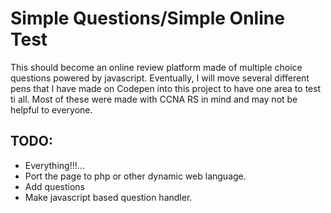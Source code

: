# Simple Questions/Simple Online Test
This should become an online review platform made of multiple choice questions powered by javascript.
Eventually, I will move several different pens that I have made on Codepen into this project to have one area to test ti all.
Most of these were made with CCNA RS in mind and may not be helpful to everyone.

## TODO:
* Everything!!!...
* Port the page to php or other dynamic web language.
* Add questions
* Make javascript based question handler.
